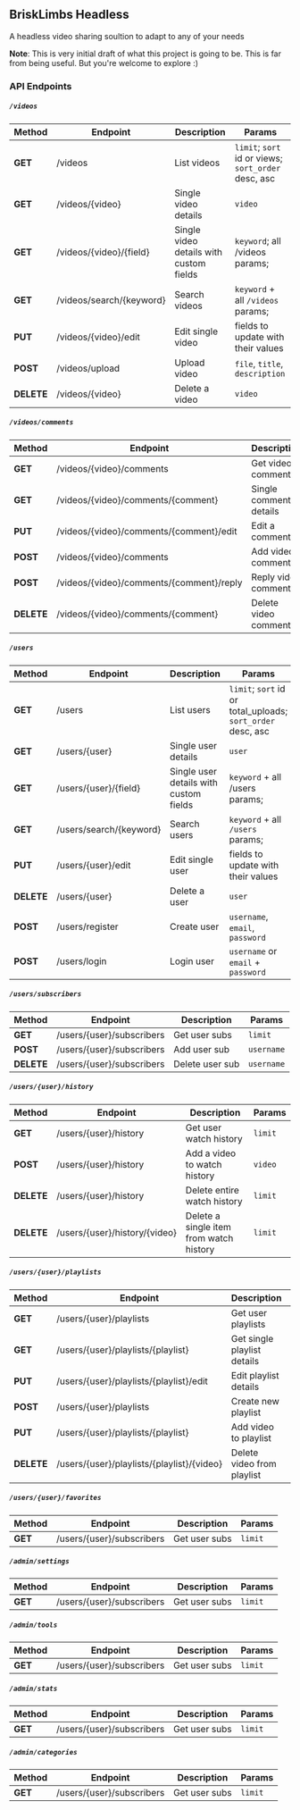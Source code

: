## BriskLimbs Headless
A headless video sharing soultion to adapt to any of your needs

**Note**: This is very initial draft of what this project is going to be. This is far from being useful. But you're welcome to explore :)

### API Endpoints

##### `/videos`
| Method | Endpoint  | Description | Params
| ------------- | ------------- | ------------- | ------------- |
| **GET** | /videos | List videos  | `limit`; `sort` id or views; `sort_order` desc, asc    
| **GET** | /videos/{video}  | Single video details  | `video`    
| **GET** | /videos/{video}/{field}  | Single video details with custom fields  | `keyword`; all /videos params;    
| **GET** | /videos/search/{keyword}  | Search videos  | `keyword` + all `/videos` params;    
| **PUT** | /videos/{video}/edit  | Edit single video  | fields to update with their values 
| **POST** | /videos/upload  | Upload video  | `file`, `title`, `description`    
| **DELETE** | /videos/{video}  | Delete a video  | `video`    

##### `/videos/comments`
| Method | Endpoint  | Description | Params
| ------------- | ------------- | ------------- | ------------- |
| **GET** | /videos/{video}/comments  | Get video comments  | `limit`
| **GET** | /videos/{video}/comments/{comment}  | Single comment details  | `comment` 
| **PUT** | /videos/{video}/comments/{comment}/edit  | Edit a comment  | `content`   
| **POST** | /videos/{video}/comments  | Add video comment  | `content`
| **POST** | /videos/{video}/comments/{comment}/reply  | Reply video comment  | `content`   
| **DELETE** | /videos/{video}/comments/{comment}  | Delete video comment  | `comment`     

##### `/users`
| Method | Endpoint  | Description | Params
| ------------- | ------------- | ------------- | ------------- |
| **GET** | /users | List users  | `limit`; `sort` id or total_uploads; `sort_order` desc, asc    
| **GET** | /users/{user}  | Single user details  | `user`    
| **GET** | /users/{user}/{field}  | Single user details with custom fields  | `keyword` + all /users params;    
| **GET** | /users/search/{keyword}  | Search users  | `keyword` + all `/users` params;    
| **PUT** | /users/{user}/edit  | Edit single user  | fields to update with their values    
| **DELETE** | /users/{user}  | Delete a user  | `user`    
| **POST** | /users/register  | Create user  | `username`, `email`, `password`    
| **POST** | /users/login  | Login user  | `username` or `email` + `password`  

##### `/users/subscribers`
| Method | Endpoint  | Description | Params
| ------------- | ------------- | ------------- | ------------- |
| **GET** | /users/{user}/subscribers  | Get user subs  | `limit`
| **POST** | /users/{user}/subscribers  | Add user sub  | `username`    
| **DELETE** | /users/{user}/subscribers  | Delete user sub  | `username`    

##### `/users/{user}/history`
| Method | Endpoint  | Description | Params
| ------------- | ------------- | ------------- | ------------- |
| **GET** | /users/{user}/history  | Get user watch history  | `limit` 
| **POST** | /users/{user}/history  | Add a video to watch history  | `video` 
| **DELETE** | /users/{user}/history  | Delete entire watch history  | `limit` 
| **DELETE** | /users/{user}/history/{video}  | Delete a single item from watch history  | `limit`   

##### `/users/{user}/playlists`
| Method | Endpoint  | Description | Params
| ------------- | ------------- | ------------- | ------------- |
| **GET** | /users/{user}/playlists  | Get user playlists  | `limit`   
| **GET** | /users/{user}/playlists/{playlist}  | Get single playlist details  | 
| **PUT** | /users/{user}/playlists/{playlist}/edit  | Edit playlist details  | `title` 
| **POST** | /users/{user}/playlists  | Create new playlist  | `title`  
| **PUT** | /users/{user}/playlists/{playlist}  | Add video to playlist  | `video`   
| **DELETE** | /users/{user}/playlists/{playlist}/{video}  | Delete video from playlist  |   


##### `/users/{user}/favorites`
| Method | Endpoint  | Description | Params
| ------------- | ------------- | ------------- | ------------- |
| **GET** | /users/{user}/subscribers  | Get user subs  | `limit`   

##### `/admin/settings`
| Method | Endpoint  | Description | Params
| ------------- | ------------- | ------------- | ------------- |
| **GET** | /users/{user}/subscribers  | Get user subs  | `limit`   

##### `/admin/tools`
| Method | Endpoint  | Description | Params
| ------------- | ------------- | ------------- | ------------- |
| **GET** | /users/{user}/subscribers  | Get user subs  | `limit`   

##### `/admin/stats`
| Method | Endpoint  | Description | Params
| ------------- | ------------- | ------------- | ------------- |
| **GET** | /users/{user}/subscribers  | Get user subs  | `limit`   

##### `/admin/categories`
| Method | Endpoint  | Description | Params
| ------------- | ------------- | ------------- | ------------- |
| **GET** | /users/{user}/subscribers  | Get user subs  | `limit`   
